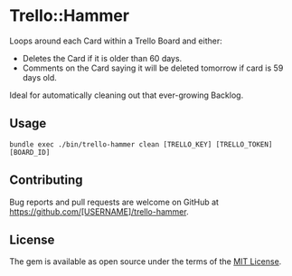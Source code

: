 # Trello::Hammer

Loops around each Card within a Trello Board and either:

* Deletes the Card if it is older than 60 days.
* Comments on the Card saying it will be deleted tomorrow if card is 59 days old. 

Ideal for automatically cleaning out that ever-growing Backlog.

## Usage

`bundle exec ./bin/trello-hammer clean [TRELLO_KEY] [TRELLO_TOKEN] [BOARD_ID]`
## Contributing

Bug reports and pull requests are welcome on GitHub at https://github.com/[USERNAME]/trello-hammer.

## License

The gem is available as open source under the terms of the [MIT License](https://opensource.org/licenses/MIT).
